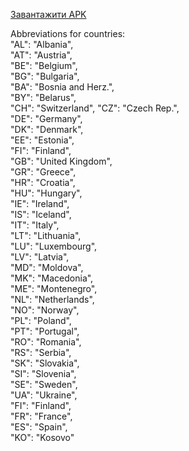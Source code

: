 [Завантажити APK](https://drive.google.com/drive/folders/1Kx9_U6e1GH1Kb8LWH1USFVcje9j_ZZnT?usp=sharing)

Abbreviations for countries:  
"AL": "Albania",   
"AT": "Austria",   
"BE": "Belgium",  
"BG": "Bulgaria",   
"BA": "Bosnia and Herz.",  
"BY": "Belarus",  
"CH": "Switzerland", 
"CZ": "Czech Rep.",  
"DE": "Germany",  
"DK": "Denmark",   
"EE": "Estonia",   
"FI": "Finland",   
"GB": "United Kingdom",   
"GR": "Greece",   
"HR": "Croatia",   
"HU": "Hungary",   
"IE": "Ireland",   
"IS": "Iceland",    
"IT": "Italy",    
"LT": "Lithuania",    
"LU": "Luxembourg",    
"LV": "Latvia",    
"MD": "Moldova",    
"MK": "Macedonia",    
"ME": "Montenegro",    
"NL": "Netherlands",    
"NO": "Norway",   
"PL": "Poland",    
"PT": "Portugal",    
"RO": "Romania",    
"RS": "Serbia",    
"SK": "Slovakia",    
"SI": "Slovenia",    
"SE": "Sweden",    
"UA": "Ukraine",    
"FI": "Finland",    
"FR": "France",    
"ES": "Spain",   
"KO": "Kosovo"   
